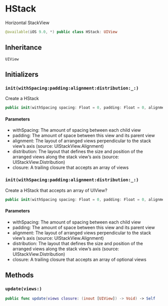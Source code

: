 # HStack

Horizontal StackView

``` swift
@available(iOS 9.0, *) public class HStack: UIView
```

## Inheritance

`UIView`

## Initializers

### `init(withSpacing:padding:alignment:distribution:_:)`

Create a HStack

``` swift
public init(withSpacing spacing: Float = 0, padding: Float = 0, alignment: UIStackView.Alignment = .fill, distribution: UIStackView.Distribution = .fill, _ closure: () -> [UIView])
```

#### Parameters

  - withSpacing: The amount of spacing between each child view
  - padding: The amount of space between this view and its parent view
  - alignment: The layout of arranged views perpendicular to the stack view’s axis (source: UIStackView.Alignment)
  - distribution: The layout that defines the size and position of the arranged views along the stack view’s axis (source: UIStackView.Distribution)
  - closure: A trailing closure that accepts an array of views

### `init(withSpacing:padding:alignment:distribution:_:)`

Create a HStack that accepts an array of UIView?

``` swift
public init(withSpacing spacing: Float = 0, padding: Float = 0, alignment: UIStackView.Alignment = .fill, distribution: UIStackView.Distribution = .fill, _ closure: () -> [UIView?])
```

#### Parameters

  - withSpacing: The amount of spacing between each child view
  - padding: The amount of space between this view and its parent view
  - alignment: The layout of arranged views perpendicular to the stack view’s axis (source: UIStackView.Alignment)
  - distribution: The layout that defines the size and position of the arranged views along the stack view’s axis (source: UIStackView.Distribution)
  - closure: A trailing closure that accepts an array of optional views

## Methods

### `update(views:)`

``` swift
public func update(views closure: (inout [UIView]) -> Void) -> Self
```
